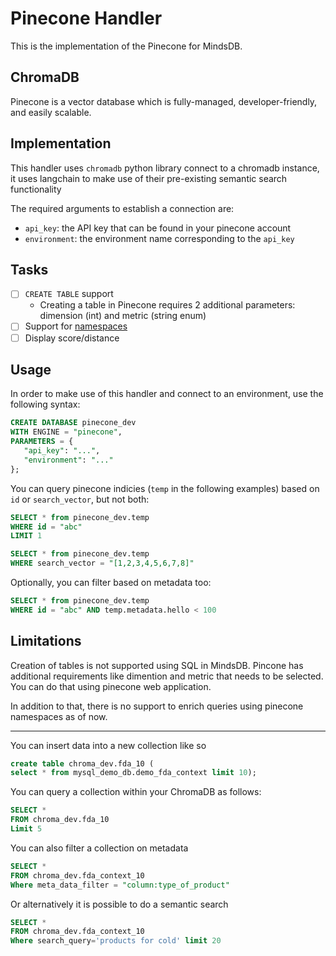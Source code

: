 # Pinecone Handler

This is the implementation of the Pinecone for MindsDB.

## ChromaDB

Pinecone is a vector database which is fully-managed, developer-friendly, and easily scalable.

## Implementation

This handler uses `chromadb` python library connect to a chromadb instance, it uses langchain to make use of their pre-existing semantic search functionality

The required arguments to establish a connection are:

* `api_key`: the API key that can be found in your pinecone account
* `environment`: the environment name corresponding to the `api_key`

## Tasks

- [ ] `CREATE TABLE` support
    - Creating a table in Pinecone requires 2 additional parameters: dimension (int) and metric (string enum)
- [ ] Support for [namespaces](https://docs.pinecone.io/docs/namespaces)
- [ ] Display score/distance

## Usage

In order to make use of this handler and connect to an environment, use the following syntax:

```sql
CREATE DATABASE pinecone_dev
WITH ENGINE = "pinecone",
PARAMETERS = {
   "api_key": "...",
   "environment": "..."
};
```

You can query pinecone indicies (`temp` in the following examples) based on `id` or `search_vector`, but not both:

```sql
SELECT * from pinecone_dev.temp
WHERE id = "abc"
LIMIT 1
```

```sql
SELECT * from pinecone_dev.temp
WHERE search_vector = "[1,2,3,4,5,6,7,8]"
```

Optionally, you can filter based on metadata too:

```sql
SELECT * from pinecone_dev.temp
WHERE id = "abc" AND temp.metadata.hello < 100
```


## Limitations

Creation of tables is not supported using SQL in MindsDB. Pincone has additional requirements like dimention and metric that needs to be selected. You can do that using pinecone web application.

In addition to that, there is no support to enrich queries using pinecone namespaces as of now.

-----------------------------------------



You can insert data into a new collection like so

```sql
create table chroma_dev.fda_10 (
select * from mysql_demo_db.demo_fda_context limit 10);
```

You can query a collection within your ChromaDB as follows:

```sql
SELECT *
FROM chroma_dev.fda_10
Limit 5
```

You can also filter a collection on metadata

```sql
SELECT *
FROM chroma_dev.fda_context_10
Where meta_data_filter = "column:type_of_product"
```

Or alternatively it is possible to do a semantic search

```sql
SELECT *
FROM chroma_dev.fda_context_10
Where search_query='products for cold' limit 20

```
